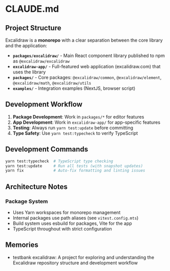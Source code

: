 # CLAUDE.md

## Project Structure

Excalidraw is a **monorepo** with a clear separation between the core library and the application:

- **`packages/excalidraw/`** - Main React component library published to npm as `@excalidraw/excalidraw`
- **`excalidraw-app/`** - Full-featured web application (excalidraw.com) that uses the library
- **`packages/`** - Core packages: `@excalidraw/common`, `@excalidraw/element`, `@excalidraw/math`, `@excalidraw/utils`
- **`examples/`** - Integration examples (NextJS, browser script)

## Development Workflow

1. **Package Development**: Work in `packages/*` for editor features
2. **App Development**: Work in `excalidraw-app/` for app-specific features
3. **Testing**: Always run `yarn test:update` before committing
4. **Type Safety**: Use `yarn test:typecheck` to verify TypeScript

## Development Commands

```bash
yarn test:typecheck  # TypeScript type checking
yarn test:update     # Run all tests (with snapshot updates)
yarn fix             # Auto-fix formatting and linting issues
```

## Architecture Notes

### Package System

- Uses Yarn workspaces for monorepo management
- Internal packages use path aliases (see `vitest.config.mts`)
- Build system uses esbuild for packages, Vite for the app
- TypeScript throughout with strict configuration

## Memories

- testbank excalidraw: A project for exploring and understanding the Excalidraw repository structure and development workflow